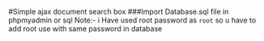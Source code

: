 #Simple ajax document search box
###Import Database.sql file in phpmyadmin or sql
Note:- i Have used root password as `root` so u have to add root use with same password in database
